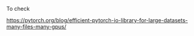 To check 


https://pytorch.org/blog/efficient-pytorch-io-library-for-large-datasets-many-files-many-gpus/